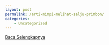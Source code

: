 ```yaml
---
layout: post
permalink: /arti-mimpi-melihat-salju-primbon/
categories:
    - Uncategorized
---
```


[Baca Selengkapnya](/02)